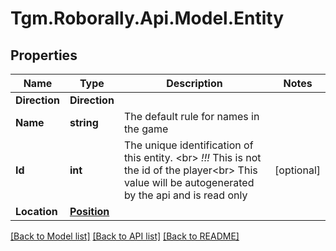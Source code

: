 
# Tgm.Roborally.Api.Model.Entity

## Properties

Name | Type | Description | Notes
------------ | ------------- | ------------- | -------------
**Direction** | **Direction** |  | 
**Name** | **string** | The default rule for names in the game | 
**Id** | **int** | The unique identification of this entity. &lt;br&gt; *!!!* This is not the id of the player&lt;br&gt; This value will be autogenerated by the api and is read only | [optional] 
**Location** | [**Position**](Position.md) |  | 

[[Back to Model list]](../README.md#documentation-for-models)
[[Back to API list]](../README.md#documentation-for-api-endpoints)
[[Back to README]](../README.md)

